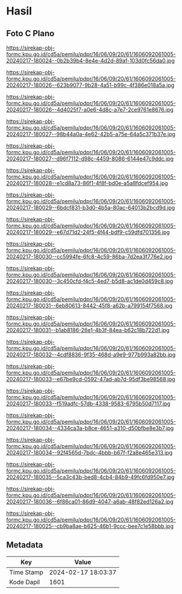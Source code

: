 # Hasil

## Foto C Plano

https://sirekap-obj-formc.kpu.go.id/cd5a/pemilu/pdpr/16/06/09/20/61/1606092061005-20240217-180024--0b2b39b4-8e4e-4d2d-89af-103d0fc56da0.jpg

https://sirekap-obj-formc.kpu.go.id/cd5a/pemilu/pdpr/16/06/09/20/61/1606092061005-20240217-180026--623b9077-9b28-4a51-b99c-4f386e018a5a.jpg

https://sirekap-obj-formc.kpu.go.id/cd5a/pemilu/pdpr/16/06/09/20/61/1606092061005-20240217-180026--4d4025f7-a0e6-4d8c-a7e7-2ce9761e8676.jpg

https://sirekap-obj-formc.kpu.go.id/cd5a/pemilu/pdpr/16/06/09/20/61/1606092061005-20240217-180027--98b44a0a-4e62-42b5-a75e-64a5c371b37e.jpg

https://sirekap-obj-formc.kpu.go.id/cd5a/pemilu/pdpr/16/06/09/20/61/1606092061005-20240217-180027--d96f7112-d98c-4459-8086-6144e47c9ddc.jpg

https://sirekap-obj-formc.kpu.go.id/cd5a/pemilu/pdpr/16/06/09/20/61/1606092061005-20240217-180028--e1cd8a73-86f1-4f8f-bd0e-a5a8fdcef954.jpg

https://sirekap-obj-formc.kpu.go.id/cd5a/pemilu/pdpr/16/06/09/20/61/1606092061005-20240217-180029--6bdcf831-b3d0-4b5a-80ac-64013b2bcd9d.jpg

https://sirekap-obj-formc.kpu.go.id/cd5a/pemilu/pdpr/16/06/09/20/61/1606092061005-20240217-180029--e67d71d2-24f5-4f44-bdf9-c59dfd701356.jpg

https://sirekap-obj-formc.kpu.go.id/cd5a/pemilu/pdpr/16/06/09/20/61/1606092061005-20240217-180030--cc5994fe-6fc8-4c59-86ba-7d2ea3f776e2.jpg

https://sirekap-obj-formc.kpu.go.id/cd5a/pemilu/pdpr/16/06/09/20/61/1606092061005-20240217-180030--3c450cfd-f4c5-4ed7-b5d8-ac1de0d459c8.jpg

https://sirekap-obj-formc.kpu.go.id/cd5a/pemilu/pdpr/16/06/09/20/61/1606092061005-20240217-180031--6eb80613-8442-45f8-a62b-a799154f7568.jpg

https://sirekap-obj-formc.kpu.go.id/cd5a/pemilu/pdpr/16/06/09/20/61/1606092061005-20240217-180031--b1ab8186-26e1-4b3f-84ea-b62c18b722d1.jpg

https://sirekap-obj-formc.kpu.go.id/cd5a/pemilu/pdpr/16/06/09/20/61/1606092061005-20240217-180032--4cdf8836-9f35-468d-a9e9-977b993a82bb.jpg

https://sirekap-obj-formc.kpu.go.id/cd5a/pemilu/pdpr/16/06/09/20/61/1606092061005-20240217-180033--e67be9cd-0592-47ad-ab7d-95df3be98568.jpg

https://sirekap-obj-formc.kpu.go.id/cd5a/pemilu/pdpr/16/06/09/20/61/1606092061005-20240217-180033--f519adfc-57db-4338-9583-6795b50d7117.jpg

https://sirekap-obj-formc.kpu.go.id/cd5a/pemilu/pdpr/16/06/09/20/61/1606092061005-20240217-180034--4334ca3a-b8ce-4651-a310-d50bfbe8e3b7.jpg

https://sirekap-obj-formc.kpu.go.id/cd5a/pemilu/pdpr/16/06/09/20/61/1606092061005-20240217-180034--92f4565d-7bdc-4bbb-b67f-f2a8e465e313.jpg

https://sirekap-obj-formc.kpu.go.id/cd5a/pemilu/pdpr/16/06/09/20/61/1606092061005-20240217-180035--5ca3c43b-bed8-4cb4-84b9-49fc6fd950e7.jpg

https://sirekap-obj-formc.kpu.go.id/cd5a/pemilu/pdpr/16/06/09/20/61/1606092061005-20240217-180036--6f86ca01-86d9-4047-a6ab-48f82ed126a2.jpg

https://sirekap-obj-formc.kpu.go.id/cd5a/pemilu/pdpr/16/06/09/20/61/1606092061005-20240217-180025--cb9ba8ae-b625-46b1-9ccc-bee7c1e58bbb.jpg


## Metadata

| Key        | Value               |
| ---------- | ------------------- |
| Time Stamp | 2024-02-17 18:03:37 |
| Kode Dapil | 1601                |



